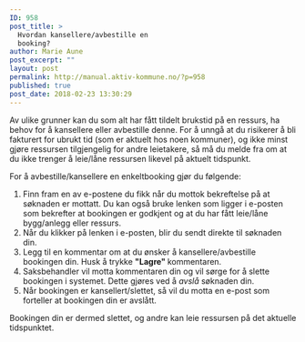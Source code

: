 ```yaml
---
ID: 958
post_title: >
  Hvordan kansellere/avbestille en
  booking?
author: Marie Aune
post_excerpt: ""
layout: post
permalink: http://manual.aktiv-kommune.no/?p=958
published: true
post_date: 2018-02-23 13:30:29
---
```

Av ulike grunner kan du som alt har fått tildelt brukstid på en ressurs, ha behov for å kansellere eller avbestille denne. For å unngå at du risikerer å bli fakturert for ubrukt tid (som er aktuelt hos noen kommuner), og ikke minst gjøre ressursen tilgjengelig for andre leietakere, så må du melde fra om at du ikke trenger å leie/låne ressursen likevel på aktuelt tidspunkt.

For å avbestille/kansellere en enkeltbooking gjør du følgende:

1. Finn fram en av e-postene du fikk når du mottok bekreftelse på at søknaden er mottatt. Du kan også bruke lenken som ligger i e-posten som bekrefter at bookingen er godkjent og at du har fått leie/låne bygg/anlegg eller ressurs. 
2. Når du klikker på lenken i e-posten, blir du sendt direkte til søknaden din. 
3. Legg til en kommentar om at du ønsker å kansellere/avbestille bookingen din. Husk å  trykke <strong>"Lagre" </strong>kommentaren. 
4. Saksbehandler vil motta kommentaren din og vil sørge for å slette bookingen i systemet. Dette gjøres ved å <em>avslå </em> søknaden din.
5. Når bookingen er kansellert/slettet, så vil du motta en e-post som forteller at bookingen din er avslått. 

Bookingen din er dermed slettet, og andre kan leie ressursen på det aktuelle tidspunktet.